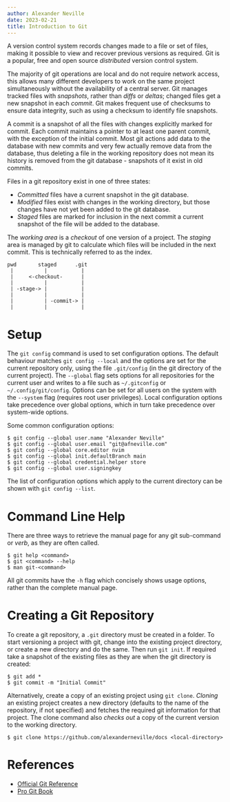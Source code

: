 ```yaml
---
author: Alexander Neville
date: 2023-02-21
title: Introduction to Git
---
```


A version control system records changes made to a file or set of files,
making it possible to view and recover previous versions as required.
Git is a popular, free and open source _distributed_ version control
system.

The majority of git operations are local and do not require network
access, this allows many different developers to work on the same
project simultaneously without the availability of a central server. Git
manages tracked files with _snapshots_, rather than _diffs_ or _deltas_;
changed files get a new snapshot in each _commit_. Git makes frequent
use of checksums to ensure data integrity, such as using a checksum to
identify file snapshots.

A commit is a snapshot of all the files with changes explicitly marked
for commit. Each commit maintains a pointer to at least one parent
commit, with the exception of the initial commit. Most git actions add
data to the database with new commits and very few actually remove data
from the database, thus deleting a file in the working repository does
not mean its history is removed from the git database - snapshots of it
exist in old commits.

Files in a git repository exist in one of three states:

- _Committed_ files have a current snapshot in the git database.
- _Modified_ files exist with changes in the working directory, but
  those changes have not yet been added to the git database.
- _Staged_ files are marked for inclusion in the next commit a current
  snapshot of the file will be added to the database.

The _working area_ is a _checkout_ of one version of a project. The
_staging_ area is managed by git to calculate which files will be
included in the next commit. This is technically referred to as the
index.

```text
pwd       staged      .git
 |          |           |
 |     <-checkout-      |
 |          |           |
 | -stage-> |           |
 |          |           |
 |          | -commit-> |
 |          |           |
```

# Setup

The `git config` command is used to set configuration options. The
default behaviour matches `git config --local` and the options are set
for the current repository only, using the file `.git/config` (in the
git directory of the current project). The `--global` flag sets options
for all repositories for the current user and writes to a file such as
`~/.gitconfig` or `~/.config/git/config`. Options can be set for all
users on the system with the `--system` flag (requires root user
privileges). Local configuration options take precedence over global
options, which in turn take precedence over system-wide options.

Some common configuration options:

```text
$ git config --global user.name "Alexander Neville"
$ git config --global user.email "git@afneville.com"
$ git config --global core.editor nvim
$ git config --global init.defaultBranch main
$ git config --global credential.helper store
$ git config --global user.signingkey
```

The list of configuration options which apply to the current directory
can be shown with `git config --list`.

# Command Line Help

There are three ways to retrieve the manual page for any git sub-command
or _verb_, as they are often called.

```text
$ git help <command>
$ git <command> --help
$ man git-<command>
```

All git commits have the `-h` flag which concisely shows usage options,
rather than the complete manual page.

# Creating a Git Repository

To create a git repository, a `.git` directory must be created in a
folder. To start versioning a project with git, change into the existing
project directory, or create a new directory and do the same. Then run
`git init`. If required take a snapshot of the existing files as they
are when the git directory is created:

```text
$ git add *
$ git commit -m "Initial Commit"
```

Alternatively, create a copy of an existing project using `git clone`.
_Cloning_ an existing project creates a new directory (defaults to the
name of the repository, if not specified) and fetches the required git
information for that project. The clone command also _checks out_ a copy
of the current version to the working directory.

```text
$ git clone https://github.com/alexanderneville/docs <local-directory>
```

# References

- [Official Git Reference](https://git-scm.com/docs)
- [Pro Git Book](https://git-scm.com/book/en/v2)

